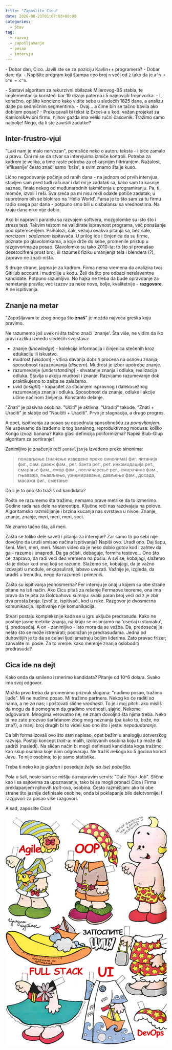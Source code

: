 ```yaml
---
title: "Zaposlite Cicu"
date: 2020-08-21T01:07:03+00:00
categories:
  - Stav
tag:
  - razvoj
  - zapošljavanje
  - posao
  - intervju
---
```


\- Dobar dan, Cico. Javili ste se za poziciju Kavlin++ programera?
\- Dobar dan; da.
\- Napišite program koji štampa ceo broj `n` veći od `2` tako da je `a^n + b^n = c^n`.
<!--more-->
\- Sastavi algoritam za rekurzivni obilazak Milerovog-BS stabla, te implementaciju koristeći bar 10 dizajn paterna i 5 najnovijih frejmvorka.
\- I, konačno, opišite koncizno kako vidite sebe u sledećih 1825 dana, a analizu dajte po sedmičnim segmentima.
\- Ovaj... a čime bih se tačno bavila ako dobijem posao?
\- Prekucavali bi tekst iz Excel-a u kod: važan projekat za Kamioni&Avioni firmu, njihov gazda ima veliki ručni časovnik. Tražimo samo najbolje! Nego, da li ste završili zadatke?

## Inter-frustro-vjui

"Laki nam je malo nervozan", pomisliće neko o autoru teksta - i biće zamalo u pravu. Čini mi se da stvar sa intervjuima izmiče kontroli. Potreba za kadrom je velika, a time raste potreba za efikasnijim filtriranjem. Nažalost, 'efikasnije' često znači samo 'brže', a svim znamo šta je kuso.

Lično negodovanje počinje od ranih dana - na jednom od prvih intervjua, stavljen sam pred tuđi računar i dat mi je zadatak sa, kako sam to kasnije saznao, finala nekog od međunarodnih takmičenja u programiranju. Pa, ti, momče, izvoli i reši. Sva sreća pa mi nisu rekli odakle potiče zadatak; u suprotnom bih se blokirao na 'Hello World'. Farsa je to što sam za tu firmu radio svega par dana - potpuno smo bili u disbalansu sa vrednostima. Na kraju dana niko nije dobio.

Ako bi napravili paralelu sa razvojem softvera, mozgolomke su isto što i _stress_ test. Takvim testom ne validirate ispravnost programa, već ponašanje pod opterećenjem. Psiholozi, čak, vezuju ovakva pitanja sa, bez šale, _narcizom_ i _sadizmom_ ispitavača. U prilog ide i činjenica da su firme, poznate po glavolomkama, a koje drže do sebe, promenile pristup u razgovorima za posao. Glavolomke su tako 2010-ta: to što si pronašao desetocifreni prost broj, ili razumeš fiziku umanjenja tela i blendera (?), zapravo ne znači ništa.

S druge strane, jagma je za kadrom. Firma nema vremena da analizira tvoj GitHub account i mudrolije u kodu. Želi da što pre odbaci nerelavantne kandidate. Potpuno razumljivo. No hajka ne treba da bude opravdanje za nametanje pravila; već izazov za neke nove, bolje, kvalitetnije - **razgovore**. A ne ispitivanja.

## Znanje na metar

"Zapošljavam te zbog onoga što **znaš**" je možda najveća greška koju pravimo.

Ne razumemo još uvek ni šta tačno znači 'znanje'. Šta više, ne vidim da iko pravi razliku između sledećih svojstava:

+ znanje (_knowledge_) - kolekcija informacija i činjenica stečenih kroz edukaciju ili iskustvo.
+ mudrost (_wisdom_) - vrlina davanja dobrih procena na osnovu znanja; sposobnost razaznavanja (_discern_). Mudrost je izbor upotrebe znanje.
+ razumevanje (_understanding_) - shvatanje znanja i odluka; realizacija odluka. Stavlja u akciju mudrost i znanje. Razvijamo razumevanje dok praktikujemo to zašta se zalažemo.
+ uvid (_insight_) - kapacitet za sticanjem ispravnog i dalekosežnog razumevanja znanja i odluka. Sposobnost da znanje, odluke i akcije učine načinom življenja. Konstanto delanje.

"Znati" je pasivna osobina. "Učiti" je aktivna. "Uraditi" takođe. "Znati + Uraditi" je slabije od "Naučiti + Uraditi". Prvo je stagnacija, a drugo progres.

A opet, ispitivanja za posao su opsednuta sposobnošću za _ponavljanjem_. Ne uspevamo da izađemo iz tog banalnog, reproduktivnog modusa: koliko Kongo izvozi banana? Kako glasi definicija poliformizma? Napiši Blub-Glup algoritam za sortiranje!

Zanimljivo je značenje reči `ponavljanje` izvedeno preko sinonima:

> понављање
> (значење изведено преко синонима) фиг. литанија фиг., фам. давеж фам., рег. банта рег., рет. инкомодација рет., смарање фам., смор фам., посличарење рег., смарачина фам., гњаважа, гњављење, узнемиравање, дављење фам., досада, масажа фиг., сметање

Da li je to ono što tražiš od kandidata?

Pošto ne razumemo šta tražimo, nemamo prave metrike da to izmerimo. Godine rada nas dele na stereotipe. Ključne reči nas razdvajaju na polove. Algoritamsko razmišljanje i brzina kucanja nas svrstava u nivoe. Znanje, znanje, znanje, meri, meri, meri, seci.

Ne znamo tačno šta, ali meri.

Zašto se toliko dele saveti i pitanja za intervjue? Zar samo to po sebi nije dovoljno da uruši smisao načina ispitivanja? Napiši ovo. Uradi ono. Daj šapu, šeni. Meri, meri, meri. Nisam video da je neko dobio gotov kod i zahtev da ga - razume i unapredi. Da ga očisti, debaguje, formira testove... Ono što će, zapravo, da radi veći deo vremena na poslu. A svi se, kobajagi, slažemo da je dobar kod onaj koji se razume. Slažemo se, kobajagi, da je važno izdvajati u module, enkapsulirati, labavo uvezati. Važnije je, izgleda, da uradiš u trenutku, nego da razumeš i primeniš.

Zašto su ispitivanja jednosmerna? Fer intervju je onaj u kojem su obe strane pitane na isti način. Ako Cicu pitaš za rešenje Fermaove teoreme, ona ima pravo da te pita za Goldbahovu sumnju: svaki paran broj veći od `2` je zbir dva prosta broja. Izvol'te, ispitivači, kod u ruke. Razgovor je dvosmerna komunikacija. Ispitivanje nije komunikacija.

Stvari postaju kompleksnije kada se u igru uključe predrasude. Kako ne postoje jasne metrike znanja, na kraju se oslanjamo na 'osećaj u stomaku', tj. predosećaj. A on - zanimljivo - isto mora da se vežba. Da, predosećaj je nešto što se može istrenirati; podložan je predrasudama. Jedna od duhovitijih je to da se ćelavi ljudi smatraju boljim liderima. Zato pravac frizer; zahvalite mi posle. Za to vreme: kako merenje znanja osloboditi predrasuda?

## Cica ide na dejt

Kako onda da smileno izmerimo kandidata? Pitanje od 10^6 dolara. Svako ima svoj odgovor.

Možda prvo treba da promenimo prizvuk slogana: "nudimo posao, tražimo ljude". Mi ne nudimo posao. Mi tražimo partnera. Nekog ko će raditi _sa_ nama, a ne _za_ nas; i poštovati slične _vrednosti_. To je i moj _pitch_: ako misliš da mogu da ti pomognem da gradimo vrednosti, sjajno. Nekome odgovaram. Mnogima verovatno ne; ne znam dovoljno šta njima treba. Neko bi me zato prozvao šarlatanom zbog mog neznanja (pa kako to, bože, ne zna?), a manji broj drugih bi to videli kao ono što i jeste: _nepodudaranje_.

Da bih formalizovali ovo što sam napisao, opet bežim u analogiju sotverskog razvoja. Postoji koncept _trait_-a: malih, izolovanih osobina koju tip može da sadrži (nasledi). Na sličan način bi mogli definisati kandidata koga tražimo: kao skup osobina koje nam odgovaraju. Ne tražiš nekoga ko 5 godina koristi Javu. To nije osobina; to je samo statistika.

Treba ti neko ko je _gladan_ i poseduje _želju da (se) poboljša_.

Pola u šali, nosio sam se mišlju da napravim servis: "Date Your Job". Slično kao i sa sajtovima za upoznavanje, tako bi se mogli pronaći Cica i Firma preklapanjem njihovih _trait_-ova, osobina. Često razmišljam: ako bi obe strane što jasnije definisale osobine, onda bi poklapanje bilo delotvornije. I razgovori za posao više razgovori.

A sad, zaposlite Cicu!

![](cica.jpg)
